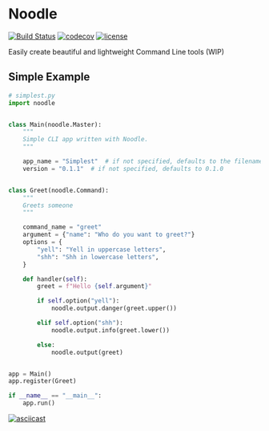 # Noodle

[![Build Status](https://travis-ci.org/wilfredinni/noodle.svg?branch=master)](https://travis-ci.org/wilfredinni/noodle) [![codecov](https://codecov.io/gh/wilfredinni/noodle/branch/master/graph/badge.svg)](https://codecov.io/gh/wilfredinni/noodle) [![license](https://img.shields.io/github/license/mashape/apistatus.svg)](https://github.com/wilfredinni/mary/blob/master/LICENSE)


Easily create beautiful and lightweight Command Line tools (WIP)

## Simple Example

```python
# simplest.py
import noodle


class Main(noodle.Master):
    """
    Simple CLI app written with Noodle.
    """

    app_name = "Simplest"  # if not specified, defaults to the filename
    version = "0.1.1"  # if not specified, defaults to 0.1.0


class Greet(noodle.Command):
    """
    Greets someone
    """

    command_name = "greet"
    argument = {"name": "Who do you want to greet?"}
    options = {
        "yell": "Yell in uppercase letters",
        "shh": "Shh in lowercase letters",
    }

    def handler(self):
        greet = f"Hello {self.argument}"

        if self.option("yell"):
            noodle.output.danger(greet.upper())

        elif self.option("shh"):
            noodle.output.info(greet.lower())

        else:
            noodle.output(greet)


app = Main()
app.register(Greet)

if __name__ == "__main__":
    app.run()

```

[![asciicast](https://asciinema.org/a/OUvObO8R6wu4Gt9YUyC0CIwE7.svg)](https://asciinema.org/a/OUvObO8R6wu4Gt9YUyC0CIwE7)
